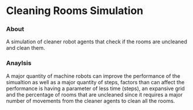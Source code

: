 # Cleaning Rooms Simulation

### About
A simulation of cleaner robot agents that check if the rooms are uncleaned and clean them.

### Anaylsis 
A major quantity of machine robots can improve the performance of the simualtion as well as a major quantity of steps, factors
than can affect the performance is having a parameter of less time (steps), an expansive grid and the percentage of rooms that are uncleaned since 
it requires a major number of movements from the cleaner agents to clean all the rooms.
